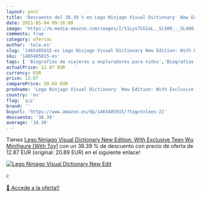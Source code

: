 ```yaml
---
layout: post
title: 'Descuento del 38.39 % en Lego Ninjago Visual Dictionary  New Edit'
date: 2021-05-04 09:16:00
image: 'https://m.media-amazon.com/images/I/51Lys7CG2aL._SL500_._SL400_.jpg'
comments: true
category: ofertas
author: 'tole.es'
slug: '1465485015-es Lego Ninjago Visual Dictionary New Edition: With Exclusive...'
sku: '1465485015-es'
tags: [ 'Biografías de viajeros y exploradores para niños','Biografías para niños','Enciclopedias para niños','Libros','Libros de educación y consulta para niños','Libros para niños','Obras de consulta para niños','lego', ]
actualPrice: 12.87 EUR
currency: EUR
price: 12.87
comparePrice: 20.89 EUR
prodname: 'Lego Ninjago Visual Dictionary  New Edition: With Exclusive Teen Wu Minifigure [With Toy]'
country: 'es'
flag: '🇪🇸'
brand: ''
buyurl: 'https://www.amazon.es/dp/1465485015/?tag=tolees-21'
descuento: '38.39'
average: '18.36'
---
```


Tienes [Lego Ninjago Visual Dictionary  New Edition: With Exclusive Teen Wu Minifigure [With Toy]](https://www.amazon.es/dp/1465485015/?tag=tolees-21) con un 38.39 % de descuento con precio de oferta de 12.87 EUR (original: 20.89 EUR) en el siguiente enlace!

[![Lego Ninjago Visual Dictionary  New Edit](https://m.media-amazon.com/images/I/51Lys7CG2aL._SL500_._SL400_.jpg)](https://www.amazon.es/dp/1465485015/?tag=tolees-21)

ℹ️:


[🛒 Accede a la oferta!!](https://www.amazon.es/dp/1465485015/?tag=tolees-21)
